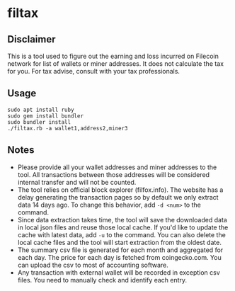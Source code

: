 # filtax

## Disclaimer
This is a tool used to figure out the earning and loss incurred on Filecoin network for list of wallets or miner addresses. It does not calculate the tax for you. For tax advise, consult with your tax professionals.

## Usage
```
sudo apt install ruby
sudo gem install bundler
sudo bundler install
./filtax.rb -a wallet1,address2,miner3
```

## Notes
* Please provide all your wallet addresses and miner addresses to the tool. All transactions between those addresses will be considered internal transfer and will not be counted.
* The tool relies on official block explorer (filfox.info). The website has a delay generating the transaction pages so by default we only extract data 14 days ago. To change this behavior, add `-d <num>` to the command.
* Since data extraction takes time, the tool will save the downloaded data in local json files and reuse those local cache. If you'd like to update the cache with latest data, add `-u` to the command. You can also delete the local cache files and the tool will start extraction from the oldest date.
* The summary csv file is generated for each month and aggregated for each day. The price for each day is fetched from coingecko.com. You can upload the csv to most of accounting software.
* Any transaction with external wallet will be recorded in exception csv files. You need to manually check and identify each entry.
